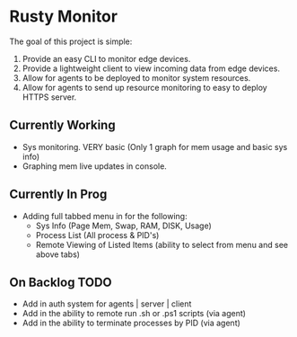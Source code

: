 # Rusty Monitor
The goal of this project is simple:
<ol>
  <li>Provide an easy CLI to monitor edge devices.</li>
  <li>Provide a lightweight client to view incoming data from edge devices.</li>
  <li>Allow for agents to be deployed to monitor system resources.</li>
  <li>Allow for agents to send up resource monitoring to easy to deploy HTTPS server.</li>
</ol>

## Currently Working
- Sys monitoring. VERY basic (Only 1 graph for mem usage and basic sys info)
- Graphing mem live updates in console.

## Currently In Prog
- Adding full tabbed menu in for the following:
  <ul>
    <li>Sys Info (Page Mem, Swap, RAM, DISK, Usage)</li>
    <li>Process List (All process & PID's)</li>
    <li>Remote Viewing of Listed Items (ability to select from menu and see above tabs)</li>
  </ul>

## On Backlog TODO
- Add in auth system for agents | server | client
- Add in the ability to remote run .sh or .ps1 scripts (via agent)
- Add in the ability to terminate processes by PID (via agent)
